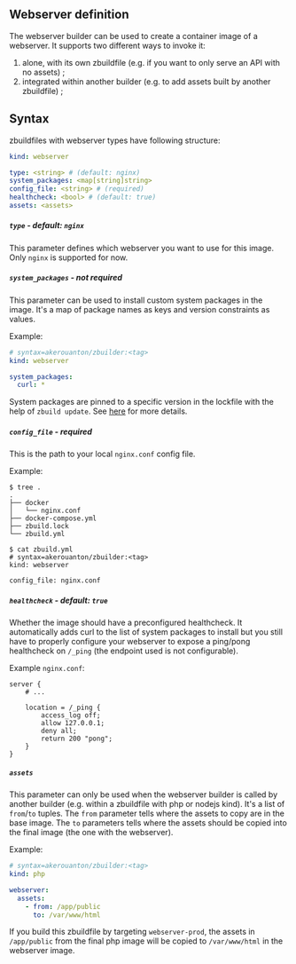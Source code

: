 ## Webserver definition

The webserver builder can be used to create a container image of a webserver.
It supports two different ways to invoke it:

1. alone, with its own zbuildfile (e.g. if you want to only serve an API with
no assets) ;
2. integrated within another builder (e.g. to add assets built by another
zbuildfile) ;

## Syntax

zbuildfiles with webserver types have following structure:

```yaml
kind: webserver

type: <string> # (default: nginx)
system_packages: <map[string]string>
config_file: <string> # (required)
healthcheck: <bool> # (default: true)
assets: <assets>
```

##### `type` - default: `nginx`

This parameter defines which webserver you want to use for this image. Only
`nginx` is supported for now.

##### `system_packages` - not required

This parameter can be used to install custom system packages in the image. It's
a map of package names as keys and version constraints as values.

Example:

```yaml
# syntax=akerouanton/zbuilder:<tag>
kind: webserver

system_packages:
  curl: *
```

System packages are pinned to a specific version in the lockfile with the help
of `zbuild update`. See [here](/README.md#2-create-or-update-the-lock-file) for more details.

##### `config_file` - **required**

This is the path to your local `nginx.conf` config file.

Example:

```
$ tree .
.
├── docker
│   └── nginx.conf
├── docker-compose.yml
├── zbuild.lock
└── zbuild.yml

$ cat zbuild.yml
# syntax=akerouanton/zbuilder:<tag>
kind: webserver

config_file: nginx.conf
```

##### `healthcheck` - default: `true`

Whether the image should have a preconfigured healthcheck. It automatically
adds curl to the list of system packages to install but you still have to
properly configure your webserver to expose a ping/pong healthcheck on
`/_ping` (the endpoint used is not configurable).

Example `nginx.conf`:

```
server {
    # ...

    location = /_ping {
        access_log off;
        allow 127.0.0.1;
        deny all;
        return 200 "pong";
    }
}
```

##### `assets`

This parameter can only be used when the webserver builder is called by another
builder (e.g. within a zbuildfile with php or nodejs kind). It's a list of 
`from`/`to` tuples. The `from` parameter tells where the assets to copy are in
the base image. The `to` parameters tells where the assets should be copied
into the final image (the one with the webserver).

Example:

```yaml
# syntax=akerouanton/zbuilder:<tag>
kind: php

webserver:
  assets:
    - from: /app/public
      to: /var/www/html
```

If you build this zbuildfile by targeting `webserver-prod`, the assets in
`/app/public` from the final php image will be copied to `/var/www/html`
in the webserver image.
